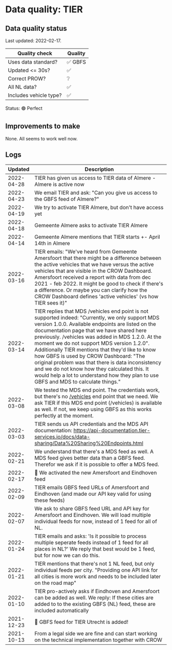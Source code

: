 # Data quality: TIER

## Data quality status

Last updated: 2022-02-17.

| **Quality check**           | **Quality**
| --                          | --      |
| Uses data standard?         | ✅ GBFS
| Updated <= 30s?             | ✅
| Correct PROW?               | ❔
| All NL data?                | ✅
| Includes vehicle type?      | ✅

Status: 🟢 Perfect

## Improvements to make

None. All seems to work well now.

## Logs

| Updated    | Description
| ----       | ---
| 2022-04-28 | TIER has given us access to TIER data of Almere - Almere is active now
| 2022-04-23 | We email TIER and ask: "Can you give us access to the GBFS feed of Almere?"
| 2022-04-19 | We try to activate TIER Almere, but don't have access yet
| 2022-04-18 | Gemeente Almere asks to activate TIER Almere
| 2022-04-14 | Gemeente Almere mentions that TIER starts +- April 14th in Almere
| 2022-03-16 | TIER emails: "We've heard from Gemeente Amersfoort that there might be a difference between the active vehicles that we have versus the active vehicles that are visible in the CROW Dashboard. Amersfoort received a report with data from dec 2021 - feb 2022. It might be good to check if there's a difference. Or maybe you can clarify how the CROW Dashboard defines 'active vehicles' (vs how TIER sees it)"
| 2022-03-14 | TIER replies that MDS /vehicles end point is not supported indeed: "Currently, we only support MDS version 1.0.0. Available endpoints are listed on the documentation page that we have shared here previously. /vehicles was added in MDS 1.2.0. At the moment we do not support MDS version 1.2.0". Additionally TIER mentions that they'd like to know how GBFS is used by CROW Dashboard: "The original problem was that there is data inconsistency and we do not know how they calculated this. It would help a lot to understand how they plan to use GBFS and MDS to calculate things."
| 2022-03-08 | We tested the MDS end point. The credentials work, but there's no [/vehicles](https://github.com/openmobilityfoundation/mobility-data-specification/blob/main/provider/README.md#vehicles) end point that we need. We ask TIER if this MDS end point (/vehicles) is available as well. If not, we keep using GBFS as this works perfectly at the moment. 
| 2022-03-03 | TIER sends us API credentials and the MDS API documentation: https://api-documentation.tier-services.io/docs/data-sharing/Data%20Sharing%20Endpoints.html
| 2022-02-21 | We understand that there's a MDS feed as well. A MDS feed gives better data than a GBFS feed. Therefor we ask if it is possible to offer a MDS feed.
| 2022-02-17 | 🎉 We activated the new Amersfoort and Eindhoven feed
| 2022-02-09 | TIER emails GBFS feed URLs of Amersfoort and Eindhoven (and made our API key valid for using these feeds)
| 2022-02-07 | We ask to share GBFS feed URL and API key for Amersfoort and Eindhoven. We will load multiple individual feeds for now, instead of 1 feed for all of NL.
| 2022-01-24 | TIER emails and asks: 'Is it possible to process multiple seperate feeds instead of 1 feed for all places in NL?' We reply that best would be 1 feed, but for now we can do this.
| 2022-01-21 | TIER mentions that there's not 1 NL feed, but only individual feeds per city. "Providing one API link for all cities is more work and needs to be included later on the road map"
| 2022-01-10 | TIER pro-actively asks if Eindhoven and Amersfoort can be added as well. We reply: If these cities are added to to the existing GBFS (NL) feed, these are included automatically
| 2021-12-23 | 🎉 GBFS feed for TIER Utrecht is added!
| 2021-10-13 | From a legal side we are fine and can start working on the technical implementation together with CROW
